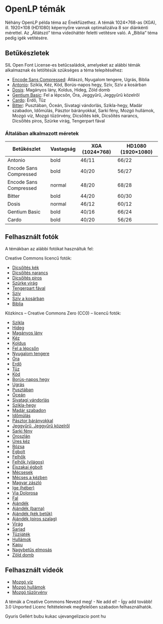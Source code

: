 # OpenLP témák

Néhány OpenLP példa téma az Énekfüzethez. A témák 1024×768-as (XGA), ill. 1920×108 (HD1080) képernyőre
vannak optimalizálva 8 sor diánkénti mérettel. Az „Átlátszó” téma videóháttér feletti vetítésre való.
A „Biblia” téma pedig igék vetítésére.

## Betűkészletek

SIL Open Font License-es betűcsaládok, amelyeket az alábbi témák alkalmaznak és letöltésük
szükséges a téma telepítéséhez:

- [Encode Sans Compressed](https://www.fontsquirrel.com/fonts/encode-sans): Átlászó, Nyugalom tengere, Ugrás, Biblia
- [Antonio](http:s//www.fontsquirrel.com/fonts/antonio): Szikla, Kéz, Köd, Borús-napos hegy, Szív, Szív a kosárban
- [Dosis](https://www.fontsquirrel.com/fonts/dosis): Magányos lány, Koldus, Hideg, Zöld domb
- [Gentium Basic](https://www.fontsquirrel.com/fonts/Gentium-Basic): Fel a lépcsőn, Óra, Jeggyűrű, Jeggyűrű közelről
- [Cardo](https://www.fontsquirrel.com/fonts/Cardo): Erdő, Tűz
- [Bitter](https://www.fontsquirrel.com/fonts/bitter): Pusztában, Óceán, Sivatagi vándorlás, Szikla-hegy, Madár szabadon,
Időmúlás, Pásztor bárányokkal, Sarki fény, Mozgó hullámok, Mozgó víz, Mozgó tűzörvény, Dicsőítés kék, Dicsőítés narancs,
Dicsőítés piros, Szürke virág, Tengerpart fával

### Általában alkalmazott méretek

| Betűkészlet            | Vastagság | XGA (1024×768) | HD1080 (1920×1080) |
|------------------------|-----------|----------------|--------------------|
| Antonio                | bold      | 46/11          | 66/22              |
| Encode Sans Compressed | bold      | 40/20          | 56/27              |
| Encode Sans Compressed | normal    | 48/20          | 68/28              |
| Bitter                 | bold      | 44/20          | 60/30              |
| Dosis                  | normal    | 46/12          | 60/12              |
| Gentium Basic          | bold      | 40/16          | 66/24              |
| Cardo                  | bold      | 40/20          | 56/26              |

## Felhasznált fotók

A témákban az alábbi fotókat használtuk fel:

Creative Commons licencű fotók:

- [Dicsőítés kék](https://www.flickr.com/photos/adamrozanas/6951839511)
- [Dicsőítés narancs](https://www.flickr.com/photos/adamrozanas/6805747396)
- [Dicsőítés piros](https://www.flickr.com/photos/adamrozanas/6952725709)
- [Szürke virág](https://www.flickr.com/photos/chadbrooks/2119859385)
- [Tengerpart fával](https://www.flickr.com/photos/freefoto/7589947666)
- [Szív](https://www.flickr.com/photos/shellysblogger/4742831061)
- [Szív a kosárban](https://www.flickr.com/photos/marionzetta/5906153472)
- [Biblia](https://www.flickr.com/photos/sukisuki/3293817448)

Közkincs – Creative Commons Zero (CC0) – licencű fotók:

- [Szikla](https://www.pexels.com/photo/2440)
- [Hideg](https://www.pexels.com/photo/2385)
- [Magányos lány](https://www.pexels.com/photo/2369)
- [Kéz](https://www.pexels.com/photo/2296)
- [Koldus](https://www.pexels.com/photo/2128)
- [Fel a lépcsőn](https://www.pexels.com/photo/2031)
- [Nyugalom tengere](https://www.pexels.com/photo/2004)
- [Óra](https://www.pexels.com/photo/1778)
- [Erdő](https://www.pexels.com/photo/1767)
- [Tűz](https://www.pexels.com/photo/1749)
- [Köd](https://www.pexels.com/photo/1406)
- [Borús-napos hegy](https://unsplash.com/photos/c54ZhWDLEDo)
- [Ugrás](https://www.pexels.com/photo/6496)
- [Pusztában](https://unsplash.com/photos/3f4sQIums6k)
- [Óceán](https://www.pexels.com/photo/7321)
- [Sivatagi vándorlás](https://www.freepik.com/free-photo/tourists-climbing-up-sand-dunes-desert-with-blue-sky_10477458.htm)
- [Szikla-hegy](https://www.pexels.com/photo/6778)
- [Madár szabadon](https://www.pexels.com/photo/4708)
- [Időmúlás](https://unsplash.com/photos/55xd_uiUYEE)
- [Pásztor bárányokkal](https://unsplash.com/photos/vD3L-rN_qNw)
- [Jeggyűrű, Jeggyűrű közelről](https://www.pexels.com/photo/6165)
- [Sarki fény](https://unsplash.com/photos/ZSMgNjYrHRM)
- [Oroszlán](https://pixabay.com/photos/lion-king-face-head-lion-face-588144)
- [Üres kéz](https://www.pexels.com/photo/255527)
- [Rózsa](https://www.pexels.com/photo/1324995)
- [Égbolt](https://www.pexels.com/photo/1431822)
- [Felhők](https://www.pexels.com/photo/531972)
- [Felhők (világos)](https://www.pexels.com/photo/19670)
- [Éjszakai égbolt](https://www.pexels.com/photo/29435)
- [Mécsesek](https://www.pexels.com/photo/289756)
- [Mécses a kézben](https://www.pexels.com/photo/783200)
- [Magyar zászló](https://pixabay.com/images/id-2414351)
- [Ige (héber)](https://pixabay.com/images/id-1679750)
- [Via Dolorosa](https://pixabay.com/images/id-706563)
- [Fal](https://www.pexels.com/photo/220182)
- [Ajándék](https://www.pexels.com/photo/1303081)
- [Ajándék (barna)](https://pixabay.com/images/id-1835447)
- [Ajándék (kék betűk)](https://pixabay.com/images/id-1420830)
- [Ajándék (piros szalag)](https://pixabay.com/images/id-2527432)
- [Virág](https://www.pexels.com/photo/36764)
- [Sarjad](https://www.pexels.com/photo/401213)
- [Tűzijáték](https://www.pexels.com/photo/3867)
- [Hullámok](https://www.pexels.com/photo/189349)
- [Kapu](https://pixabay.com/images/id-4019633)
- [Nagybetűs elmosás](https://www.pexels.com/photo/220067)
- [Zöld domb](https://pixabay.com/images/id-421569/)

## Felhasznált videók

- [Mozgó víz](https://www.pexels.com/hu-hu/video/tenger-viz-kek-ocean-7513671)
- [Mozgó hullámok](https://www.pexels.com/hu-hu/video/tenger-napnyugta-viz-kek-7385122)
- [Mozgó tűzörvény](https://www.pexels.com/hu-hu/video/piros-textura-absztrakt-tuzifa-2715412)

A témák a  Creative Commons Nevezd meg! - Ne add el! - Így add tovább! 3.0 Unported Licenc feltételeinek
megfelelően szabadon felhasználhatók.

Gyuris Gellért bubu kukac ujevangelizacio pont hu
